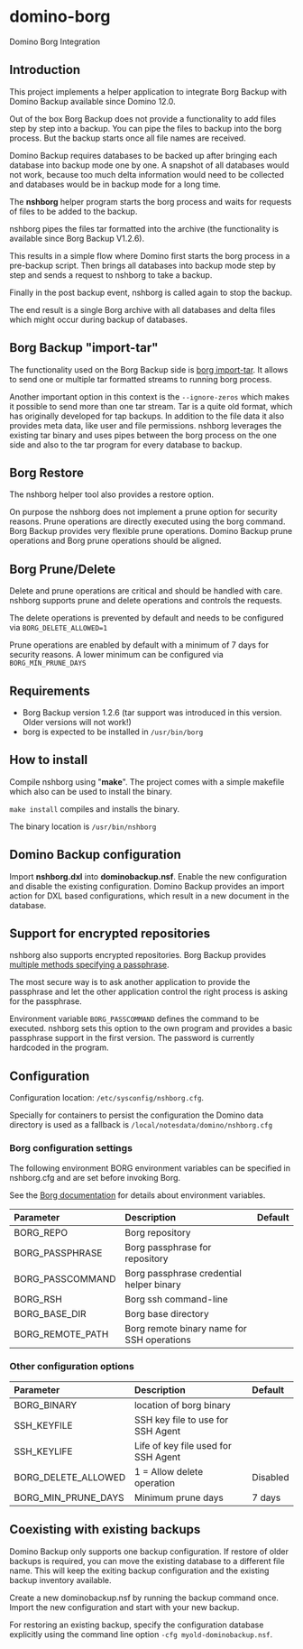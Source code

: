 # domino-borg
Domino Borg Integration


## Introduction

This project implements a helper application to integrate Borg Backup with Domino Backup available since Domino 12.0.

Out of the box Borg Backup does not provide a functionality to add files step by step into a backup.
You can pipe the files to backup into the borg process. But the backup starts once all file names are received.

Domino Backup requires databases to be backed up after bringing each database into backup mode one by one.
A snapshot of all databases would not work, because too much delta information would need to be collected and databases would be in backup mode for a long time.

The **nshborg** helper program starts the borg process and waits for requests of files to be added to the backup.

nshborg pipes the files tar formatted into the archive (the functionality is available since Borg Backup V1.2.6).

This results in a simple flow where Domino first starts the borg process in a pre-backup script.
Then brings all databases into backup mode step by step and sends a request to nshborg to take a backup.

Finally in the post backup event, nshborg is called again to stop the backup.

The end result is a single Borg archive with all databases and delta files which might occur during backup of databases.

## Borg Backup "import-tar"

The functionality used on the Borg Backup side is [borg import-tar](https://borgbackup.readthedocs.io/en/stable/usage/tar.html).
It allows to send one or multiple tar formatted streams to running borg process.

Another important option in this context is the `--ignore-zeros` which makes it possible to send more than one tar stream.
Tar is a quite old format, which has originally developed for tap backups. In addition to the file data it also provides meta data, like user and file permissions.
nshborg leverages the existing tar binary and uses pipes between the borg process on the one side and also to the tar program for every database to backup.

## Borg Restore

The nshborg helper tool also provides a restore option.

On purpose the nshborg does not implement a prune option for security reasons. Prune operations are directly executed using the borg command.
Borg Backup provides very flexible prune operations. Domino Backup prune operations and Borg prune operations should be aligned.

## Borg Prune/Delete

Delete and prune operations are critical and should be handled with care.
nshborg supports prune and delete operations and controls the requests.

The delete operations is prevented by default and needs to be configured via `BORG_DELETE_ALLOWED=1`

Prune operations are enabled by default with a minimum of 7 days for security reasons.
A lower minimum can be configured via `BORG_MIN_PRUNE_DAYS`


## Requirements

- Borg Backup version 1.2.6 (tar support was introduced in this version. Older versions will not work!)
- borg is expected to be installed in `/usr/bin/borg`


## How to install

Compile nshborg using "**make**". The project comes with a simple makefile which also can be used to install the binary.


```make install``` compiles and installs the binary.

The binary location is `/usr/bin/nshborg`


## Domino Backup configuration

Import **nshborg.dxl** into **dominobackup.nsf**. Enable the new configuration and disable the existing configuration.
Domino Backup provides an import action for DXL based configurations, which result in a new document in the database.


## Support for encrypted repositories

nshborg also supports encrypted repositories. Borg Backup provides [multiple methods specifying a passphrase](https://borgbackup.readthedocs.io/en/stable/quickstart.html#passphrase-notes).

The most secure way is to ask another application to provide the passphrase and let the other application control the right process is asking for the passphrase.

Environment variable `BORG_PASSCOMMAND` defines the command to be executed. nshborg sets this option to the own program and provides a basic passphrase support in the first version. The password is currently hardcoded in the program.


## Configuration

Configuration location: `/etc/sysconfig/nshborg.cfg`.

Specially for containers to persist the configuration the Domino data directory is used as a fallback is `/local/notesdata/domino/nshborg.cfg`

### Borg configuration settings

The following environment BORG environment variables can be specified in nshborg.cfg and are set before invoking Borg.

See the [Borg documentation](https://borgbackup.readthedocs.io/en/stable/usage/general.html#environment-variables) for details about environment variables.


| Parameter     | Description                       | Default |
| :------------- | :------------------------------- | :------- |
| BORG_REPO | Borg repository | |
| BORG_PASSPHRASE | Borg passphrase for repository | |
| BORG_PASSCOMMAND | Borg passphrase credential helper binary | |
| BORG_RSH | Borg ssh command-line | |
| BORG_BASE_DIR | Borg base directory | |
| BORG_REMOTE_PATH | Borg remote binary name for SSH operations | |


### Other configuration options

| Parameter      |Description                       | Default |
| :------------- | :------------------------------- | :------- |
| BORG_BINARY | location of borg binary | |
| SSH_KEYFILE | SSH key file to use for SSH Agent | |
| SSH_KEYLIFE | Life of key file used for SSH Agent | |
| BORG_DELETE_ALLOWED | 1 = Allow delete operation | Disabled |
| BORG_MIN_PRUNE_DAYS | Minimum prune days | 7 days |


## Coexisting with existing backups

Domino Backup only supports one backup configuration.
If restore of older backups is required, you can move the existing database to a different file name.
This will keep the exiting backup configuration and the existing backup inventory available.

Create a new dominobackup.nsf by running the backup command once.
Import the new configuration and start with your new backup.

For restoring an existing backup, specify the configuration database explicitly using the command line option `-cfg myold-dominobackup.nsf`.


